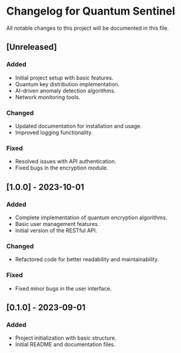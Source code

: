 # Changelog for Quantum Sentinel

All notable changes to this project will be documented in this file.

## [Unreleased]

### Added
- Initial project setup with basic features.
- Quantum key distribution implementation.
- AI-driven anomaly detection algorithms.
- Network monitoring tools.

### Changed
- Updated documentation for installation and usage.
- Improved logging functionality.

### Fixed
- Resolved issues with API authentication.
- Fixed bugs in the encryption module.

## [1.0.0] - 2023-10-01
### Added
- Complete implementation of quantum encryption algorithms.
- Basic user management features.
- Initial version of the RESTful API.

### Changed
- Refactored code for better readability and maintainability.

### Fixed
- Fixed minor bugs in the user interface.

## [0.1.0] - 2023-09-01
### Added
- Project initialization with basic structure.
- Initial README and documentation files.
